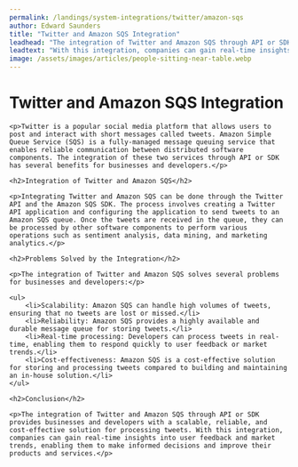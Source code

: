 ```yaml
---
permalink: /landings/system-integrations/twitter/amazon-sqs
author: Edward Saunders
title: "Twitter and Amazon SQS Integration"
leadhead: "The integration of Twitter and Amazon SQS through API or SDK provides businesses and developers with a scalable, reliable, and cost-effective solution for processing tweets"
leadtext: "With this integration, companies can gain real-time insights into user feedback and market trends, enabling them to make informed decisions and improve their products and services."
image: /assets/images/articles/people-sitting-near-table.webp
---
```

<div class="arttext">	<h1>Twitter and Amazon SQS Integration</h1>

	<p>Twitter is a popular social media platform that allows users to post and interact with short messages called tweets. Amazon Simple Queue Service (SQS) is a fully-managed message queuing service that enables reliable communication between distributed software components. The integration of these two services through API or SDK has several benefits for businesses and developers.</p>

	<h2>Integration of Twitter and Amazon SQS</h2>

	<p>Integrating Twitter and Amazon SQS can be done through the Twitter API and the Amazon SQS SDK. The process involves creating a Twitter API application and configuring the application to send tweets to an Amazon SQS queue. Once the tweets are received in the queue, they can be processed by other software components to perform various operations such as sentiment analysis, data mining, and marketing analytics.</p>

	<h2>Problems Solved by the Integration</h2>

	<p>The integration of Twitter and Amazon SQS solves several problems for businesses and developers:</p>

	<ul>
		<li>Scalability: Amazon SQS can handle high volumes of tweets, ensuring that no tweets are lost or missed.</li>
		<li>Reliability: Amazon SQS provides a highly available and durable message queue for storing tweets.</li>
		<li>Real-time processing: Developers can process tweets in real-time, enabling them to respond quickly to user feedback or market trends.</li>
		<li>Cost-effectiveness: Amazon SQS is a cost-effective solution for storing and processing tweets compared to building and maintaining an in-house solution.</li>
	</ul>

	<h2>Conclusion</h2>

	<p>The integration of Twitter and Amazon SQS through API or SDK provides businesses and developers with a scalable, reliable, and cost-effective solution for processing tweets. With this integration, companies can gain real-time insights into user feedback and market trends, enabling them to make informed decisions and improve their products and services.</p>
</div>